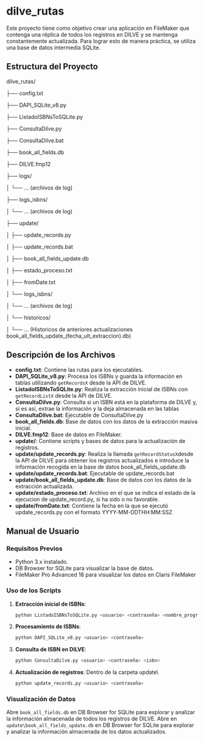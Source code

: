 # dilve_rutas

Este proyecto tiene como objetivo crear una aplicación en FileMaker que contenga una réplica de todos los registros en DILVE y se mantenga constantemente actualizada. Para lograr esto de manera práctica, se utiliza una base de datos intermedia SQLite.

## Estructura del Proyecto


dilve_rutas/

├── config.txt

├── DAPI_SQLite_v8.py

├── ListadoISBNsToSQLite.py

├── ConsultaDilve.py

├── ConsultaDilve.bat

├── book_all_fields.db

├── DILVE.fmp12

├── logs/

│ └── ... (archivos de log)

├── logs_isbns/

│ └── ... (archivos de log)

├── update/

│ ├── update_records.py

│ ├── update_records.bat

│ ├── book_all_fields_update.db

│ ├── estado_proceso.txt

│ ├── fromDate.txt

│ └── logs_isbns/

│ └── ... (archivos de log)

│ └── historicos/

│ └── ... (Historicos de anteriores actualizaciones book_all_fields_update_(fecha_ult_extraccion).db)



## Descripción de los Archivos

- **config.txt**: Contiene las rutas para los ejecutables.
- **DAPI_SQLite_v8.py**: Procesa los ISBNs y guarda la información en tablas utilizando `getRecordsX` desde la API de DILVE.
- **ListadoISBNsToSQLite.py**: Realiza la extracción inicial de ISBNs con `getRecordListX` desde la API de DILVE.
- **ConsultaDilve.py**: Consulta si un ISBN está en la plataforma de DILVE y, si es así, extrae la información y la deja almacenada en las tablas
- **ConsultaDilve.bat**: Ejecutable de ConsultaDilve.py
- **book_all_fields.db**: Base de datos con los datos de la extracción masiva inicial.
- **DILVE.fmp12**: Base de datos en FileMaker.
- **update/**: Contiene scripts y bases de datos para la actualización de registros.
- **update/update_records.py**: Realiza la llamada `getRecordStatusX`desde la API de DILVE para obtener los registros actualizados e introduce la información recogida en la base de datos book_all_fields_update.db
- **update/update_records.bat**: Ejecutable de update_records.bat
- **update/book_all_fields_update.db**: Base de datos con los datos de la extracción actualizada.
- **update/estado_proceso.txt**: Archivo en el que se indica el estado de la ejecucion de update_record.py, si ha sido o no favorable.
- **update/fromDate.txt**: Contiene la fecha en la que se ejecutó update_records.py con el formato YYYY-MM-DDTHH:MM:SSZ
  
## Manual de Usuario

### Requisitos Previos

- Python 3.x instalado.
- DB Browser for SQLite para visualizar la base de datos.
- FileMaker Pro Advanced 18 para visualizar los datos en Claris FileMaker

### Uso de los Scripts

1. **Extracción inicial de ISBNs**:
    
    ```sh
    python ListadoISBNsToSQLite.py <usuario> <contraseña> <nombre_progrma>
    ```
   

2. **Procesamiento de ISBNs**:
   
    ```sh
    python DAPI_SQLite_v8.py <usuario> <contraseña>
    ```
   

3. **Consulta de ISBN en DILVE**:
 
    ```sh
    python ConsultaDilve.py <usuario> <contraseña> <isbn>
    ```
   


4. **Actualización de registros**: Dentro de la carpeta update\

     ```sh
    python update_records.py <usuario> <contraseña>
    ```


### Visualización de Datos

Abre `book_all_fields.db` en DB Browser for SQLite para explorar y analizar la información almacenada de todos los registros de DILVE.
Abre en `update\book_all_fields_update.db` en DB Browser for SQLite para explorar y analizar la información almacenada de los datos actualizados.
